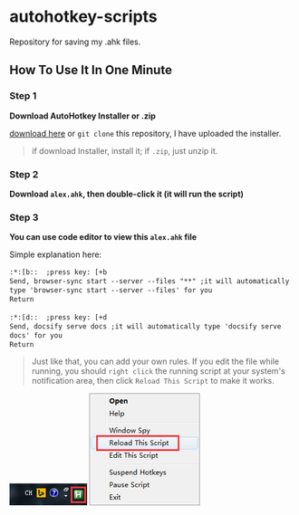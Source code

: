 # autohotkey-scripts
Repository for saving my .ahk files.

## How To Use It In One Minute
### Step 1
**Download AutoHotkey Installer or .zip**

[download here](https://autohotkey.com/download/) or `git clone` this repository, I have uploaded the installer.

> if download Installer, install it; if `.zip`, just unzip it.

### Step 2
**Download `alex.ahk`, then double-click it (it will run the script)**

### Step 3
**You can use code editor to view this `alex.ahk` file**

Simple explanation here:
```ahk
:*:[b::  ;press key: [+b
Send, browser-sync start --server --files "**" ;it will automatically type 'browser-sync start --server --files' for you
Return

:*:[d::  ;press key: [+d
Send, docsify serve docs ;it will automatically type 'docsify serve docs' for you
Return
```

> Just like that, you can add your own rules. If you edit the file while running, you should `right click` the running script at your system's notification area, then click `Reload This Script` to make it works.

![The running script](./readme/script.png)
![Reload This Script](./readme/contextMenu.png)
